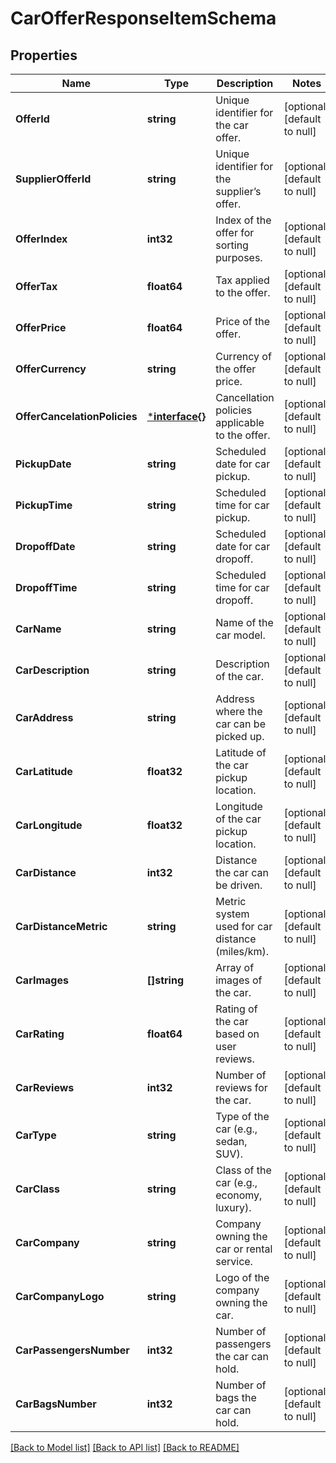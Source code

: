 # CarOfferResponseItemSchema

## Properties
Name | Type | Description | Notes
------------ | ------------- | ------------- | -------------
**OfferId** | **string** | Unique identifier for the car offer. | [optional] [default to null]
**SupplierOfferId** | **string** | Unique identifier for the supplier’s offer. | [optional] [default to null]
**OfferIndex** | **int32** | Index of the offer for sorting purposes. | [optional] [default to null]
**OfferTax** | **float64** | Tax applied to the offer. | [optional] [default to null]
**OfferPrice** | **float64** | Price of the offer. | [optional] [default to null]
**OfferCurrency** | **string** | Currency of the offer price. | [optional] [default to null]
**OfferCancelationPolicies** | [***interface{}**](interface{}.md) | Cancellation policies applicable to the offer. | [optional] [default to null]
**PickupDate** | **string** | Scheduled date for car pickup. | [optional] [default to null]
**PickupTime** | **string** | Scheduled time for car pickup. | [optional] [default to null]
**DropoffDate** | **string** | Scheduled date for car dropoff. | [optional] [default to null]
**DropoffTime** | **string** | Scheduled time for car dropoff. | [optional] [default to null]
**CarName** | **string** | Name of the car model. | [optional] [default to null]
**CarDescription** | **string** | Description of the car. | [optional] [default to null]
**CarAddress** | **string** | Address where the car can be picked up. | [optional] [default to null]
**CarLatitude** | **float32** | Latitude of the car pickup location. | [optional] [default to null]
**CarLongitude** | **float32** | Longitude of the car pickup location. | [optional] [default to null]
**CarDistance** | **int32** | Distance the car can be driven. | [optional] [default to null]
**CarDistanceMetric** | **string** | Metric system used for car distance (miles/km). | [optional] [default to null]
**CarImages** | **[]string** | Array of images of the car. | [optional] [default to null]
**CarRating** | **float64** | Rating of the car based on user reviews. | [optional] [default to null]
**CarReviews** | **int32** | Number of reviews for the car. | [optional] [default to null]
**CarType** | **string** | Type of the car (e.g., sedan, SUV). | [optional] [default to null]
**CarClass** | **string** | Class of the car (e.g., economy, luxury). | [optional] [default to null]
**CarCompany** | **string** | Company owning the car or rental service. | [optional] [default to null]
**CarCompanyLogo** | **string** | Logo of the company owning the car. | [optional] [default to null]
**CarPassengersNumber** | **int32** | Number of passengers the car can hold. | [optional] [default to null]
**CarBagsNumber** | **int32** | Number of bags the car can hold. | [optional] [default to null]

[[Back to Model list]](../README.md#documentation-for-models) [[Back to API list]](../README.md#documentation-for-api-endpoints) [[Back to README]](../README.md)

